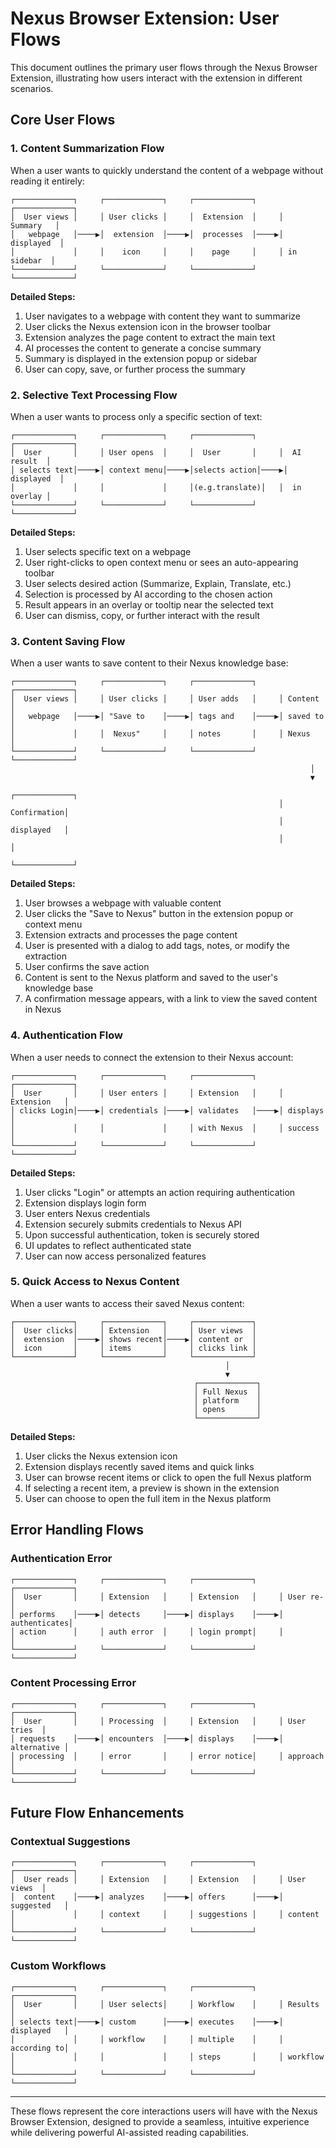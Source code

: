 # Nexus Browser Extension: User Flows

This document outlines the primary user flows through the Nexus Browser Extension, illustrating how users interact with the extension in different scenarios.

## Core User Flows

### 1. Content Summarization Flow

When a user wants to quickly understand the content of a webpage without reading it entirely:

```
┌─────────────┐     ┌─────────────┐     ┌─────────────┐     ┌─────────────┐
│  User views │     │ User clicks │     │  Extension  │     │   Summary   │
│   webpage   │────▶│  extension  │────▶│  processes  │────▶│  displayed  │
│             │     │    icon     │     │    page     │     │ in sidebar  │
└─────────────┘     └─────────────┘     └─────────────┘     └─────────────┘
```

**Detailed Steps:**
1. User navigates to a webpage with content they want to summarize
2. User clicks the Nexus extension icon in the browser toolbar
3. Extension analyzes the page content to extract the main text
4. AI processes the content to generate a concise summary
5. Summary is displayed in the extension popup or sidebar
6. User can copy, save, or further process the summary

### 2. Selective Text Processing Flow

When a user wants to process only a specific section of text:

```
┌─────────────┐     ┌─────────────┐     ┌─────────────┐     ┌─────────────┐
│  User       │     │ User opens  │     │  User       │     │  AI result  │
│ selects text│────▶│ context menu│────▶│selects action│────▶│  displayed  │
│             │     │             │     │(e.g.translate)│   │  in overlay │
└─────────────┘     └─────────────┘     └─────────────┘     └─────────────┘
```

**Detailed Steps:**
1. User selects specific text on a webpage
2. User right-clicks to open context menu or sees an auto-appearing toolbar
3. User selects desired action (Summarize, Explain, Translate, etc.)
4. Selection is processed by AI according to the chosen action
5. Result appears in an overlay or tooltip near the selected text
6. User can dismiss, copy, or further interact with the result

### 3. Content Saving Flow

When a user wants to save content to their Nexus knowledge base:

```
┌─────────────┐     ┌─────────────┐     ┌─────────────┐     ┌─────────────┐
│  User views │     │ User clicks │     │ User adds   │     │ Content     │
│   webpage   │────▶│ "Save to    │────▶│ tags and    │────▶│ saved to    │
│             │     │  Nexus"     │     │ notes       │     │ Nexus       │
└─────────────┘     └─────────────┘     └─────────────┘     └─────────────┘
                                                                   │
                                                                   ▼
                                                            ┌─────────────┐
                                                            │ Confirmation│
                                                            │ displayed   │
                                                            │             │
                                                            └─────────────┘
```

**Detailed Steps:**
1. User browses a webpage with valuable content
2. User clicks the "Save to Nexus" button in the extension popup or context menu
3. Extension extracts and processes the page content
4. User is presented with a dialog to add tags, notes, or modify the extraction
5. User confirms the save action
6. Content is sent to the Nexus platform and saved to the user's knowledge base
7. A confirmation message appears, with a link to view the saved content in Nexus

### 4. Authentication Flow

When a user needs to connect the extension to their Nexus account:

```
┌─────────────┐     ┌─────────────┐     ┌─────────────┐     ┌─────────────┐
│  User       │     │ User enters │     │ Extension   │     │ Extension   │
│ clicks Login│────▶│ credentials │────▶│ validates   │────▶│ displays    │
│             │     │             │     │ with Nexus  │     │ success     │
└─────────────┘     └─────────────┘     └─────────────┘     └─────────────┘
```

**Detailed Steps:**
1. User clicks "Login" or attempts an action requiring authentication
2. Extension displays login form
3. User enters Nexus credentials
4. Extension securely submits credentials to Nexus API
5. Upon successful authentication, token is securely stored
6. UI updates to reflect authenticated state
7. User can now access personalized features

### 5. Quick Access to Nexus Content

When a user wants to access their saved Nexus content:

```
┌─────────────┐     ┌─────────────┐     ┌─────────────┐
│  User clicks│     │ Extension   │     │ User views  │
│  extension  │────▶│ shows recent│────▶│ content or  │
│  icon       │     │ items       │     │ clicks link │
└─────────────┘     └─────────────┘     └─────────────┘
                                                │
                                                ▼
                                         ┌─────────────┐
                                         │ Full Nexus  │
                                         │ platform    │
                                         │ opens       │
                                         └─────────────┘
```

**Detailed Steps:**
1. User clicks the Nexus extension icon
2. Extension displays recently saved items and quick links
3. User can browse recent items or click to open the full Nexus platform
4. If selecting a recent item, a preview is shown in the extension
5. User can choose to open the full item in the Nexus platform

## Error Handling Flows

### Authentication Error

```
┌─────────────┐     ┌─────────────┐     ┌─────────────┐     ┌─────────────┐
│  User       │     │ Extension   │     │ Extension   │     │ User re-    │
│ performs    │────▶│ detects     │────▶│ displays    │────▶│ authenticates│
│ action      │     │ auth error  │     │ login prompt│     │             │
└─────────────┘     └─────────────┘     └─────────────┘     └─────────────┘
```

### Content Processing Error

```
┌─────────────┐     ┌─────────────┐     ┌─────────────┐     ┌─────────────┐
│  User       │     │ Processing  │     │ Extension   │     │ User tries  │
│ requests    │────▶│ encounters  │────▶│ displays    │────▶│ alternative │
│ processing  │     │ error       │     │ error notice│     │ approach    │
└─────────────┘     └─────────────┘     └─────────────┘     └─────────────┘
```

## Future Flow Enhancements

### Contextual Suggestions

```
┌─────────────┐     ┌─────────────┐     ┌─────────────┐     ┌─────────────┐
│  User reads │     │ Extension   │     │ Extension   │     │ User views  │
│  content    │────▶│ analyzes    │────▶│ offers      │────▶│ suggested   │
│             │     │ context     │     │ suggestions │     │ content     │
└─────────────┘     └─────────────┘     └─────────────┘     └─────────────┘
```

### Custom Workflows

```
┌─────────────┐     ┌─────────────┐     ┌─────────────┐     ┌─────────────┐
│  User       │     │ User selects│     │ Workflow    │     │ Results     │
│ selects text│────▶│ custom      │────▶│ executes    │────▶│ displayed   │
│             │     │ workflow    │     │ multiple    │     │ according to│
│             │     │             │     │ steps       │     │ workflow    │
└─────────────┘     └─────────────┘     └─────────────┘     └─────────────┘
```

---

These flows represent the core interactions users will have with the Nexus Browser Extension, designed to provide a seamless, intuitive experience while delivering powerful AI-assisted reading capabilities. 